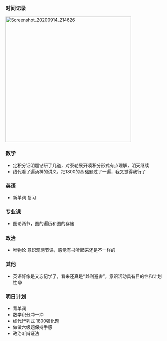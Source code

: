 ### 时间记录

<img src="https://raw.githubusercontent.com/Kong-PR/Typora-picture/master/img/Screenshot_20200914_214626.jpg" alt="Screenshot_20200914_214626" width=400 />

### 数学

- 定积分证明题钻研了几道，对泰勒展开凑积分形式有点理解，明天继续
- 线代看了遍汤神的讲义，把1800的基础题过了一遍，我又觉得我行了

### 英语

- 新单词 复习

### 专业课

- 图论两节，图的遍历和图的存储

### 政治

- 唯物论 意识观两节课，感觉有书听起来还是不一样的

### 其他

- 英语好像是又忘记学了，看来还真是“趋利避害”，意识活动具有目的性和计划性:joy:

### 明日计划

- 背单词
- 数学积分冲一冲
- 线代行列式 1800强化题
- 做做六级题保持手感
- 政治听辩证法

